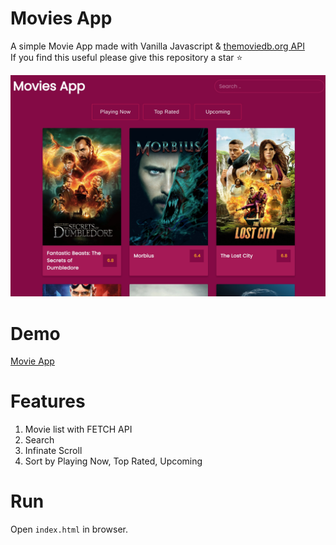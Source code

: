# Movies App
A simple Movie App made with Vanilla Javascript & [themoviedb.org API](https://www.themoviedb.org/documentation/api)<br />
If you find this useful please give this repository a star :star:

![](./movies-app-screenshot.jpg)

# Demo
[Movie App](https://mannar.ch/projects/movies/index.html) 

# Features

1. Movie list with FETCH API
1. Search
2. Infinate Scroll
3. Sort by Playing Now, Top Rated, Upcoming

# Run
Open `index.html` in browser.
